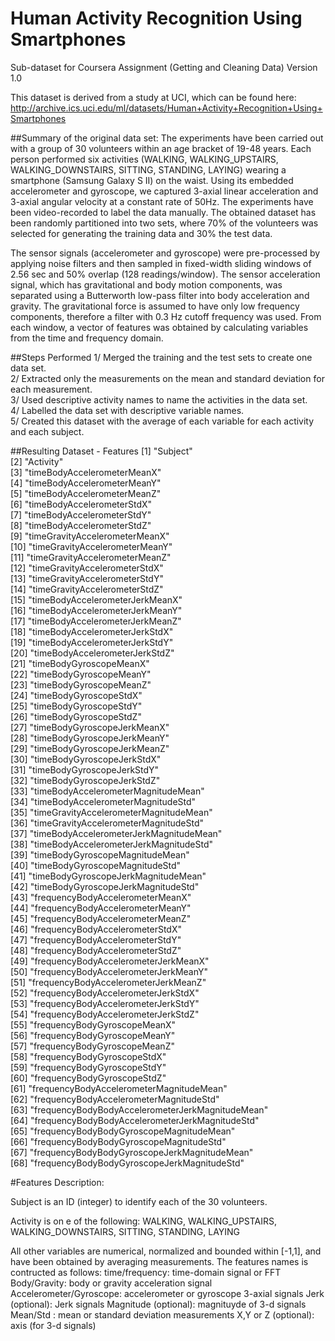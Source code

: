 # Human Activity Recognition Using Smartphones
Sub-dataset for Coursera Assignment (Getting and Cleaning Data)
Version 1.0

This dataset is derived from a study at UCI, which can be found here:
http://archive.ics.uci.edu/ml/datasets/Human+Activity+Recognition+Using+Smartphones

##Summary of the original data set:
The experiments have been carried out with a group of 30 volunteers within an age bracket of 19-48 years. Each person performed six activities (WALKING, WALKING_UPSTAIRS, WALKING_DOWNSTAIRS, SITTING, STANDING, LAYING) wearing a smartphone (Samsung Galaxy S II) on the waist. Using its embedded accelerometer and gyroscope, we captured 3-axial linear acceleration and 3-axial angular velocity at a constant rate of 50Hz. The experiments have been video-recorded to label the data manually. The obtained dataset has been randomly partitioned into two sets, where 70% of the volunteers was selected for generating the training data and 30% the test data. 

The sensor signals (accelerometer and gyroscope) were pre-processed by applying noise filters and then sampled in fixed-width sliding windows of 2.56 sec and 50% overlap (128 readings/window). The sensor acceleration signal, which has gravitational and body motion components, was separated using a Butterworth low-pass filter into body acceleration and gravity. The gravitational force is assumed to have only low frequency components, therefore a filter with 0.3 Hz cutoff frequency was used. From each window, a vector of features was obtained by calculating variables from the time and frequency domain. 


##Steps Performed
1/ Merged the training and the test sets to create one data set.     
2/ Extracted only the measurements on the mean and standard deviation for each measurement.      
3/ Used descriptive activity names to name the activities in the data set.      
4/ Labelled the data set with descriptive variable names.      
5/ Created this dataset with the average of each variable for each activity and each subject.     

##Resulting Dataset - Features
 [1] "Subject"                                        
 [2] "Activity"                                       
 [3] "timeBodyAccelerometerMeanX"                     
 [4] "timeBodyAccelerometerMeanY"                     
 [5] "timeBodyAccelerometerMeanZ"                     
 [6] "timeBodyAccelerometerStdX"                      
 [7] "timeBodyAccelerometerStdY"                      
 [8] "timeBodyAccelerometerStdZ"                      
 [9] "timeGravityAccelerometerMeanX"                  
[10] "timeGravityAccelerometerMeanY"                  
[11] "timeGravityAccelerometerMeanZ"                  
[12] "timeGravityAccelerometerStdX"                   
[13] "timeGravityAccelerometerStdY"                   
[14] "timeGravityAccelerometerStdZ"                   
[15] "timeBodyAccelerometerJerkMeanX"                 
[16] "timeBodyAccelerometerJerkMeanY"                 
[17] "timeBodyAccelerometerJerkMeanZ"                 
[18] "timeBodyAccelerometerJerkStdX"                  
[19] "timeBodyAccelerometerJerkStdY"                  
[20] "timeBodyAccelerometerJerkStdZ"                  
[21] "timeBodyGyroscopeMeanX"                         
[22] "timeBodyGyroscopeMeanY"                         
[23] "timeBodyGyroscopeMeanZ"                         
[24] "timeBodyGyroscopeStdX"                          
[25] "timeBodyGyroscopeStdY"                          
[26] "timeBodyGyroscopeStdZ"                          
[27] "timeBodyGyroscopeJerkMeanX"                     
[28] "timeBodyGyroscopeJerkMeanY"                     
[29] "timeBodyGyroscopeJerkMeanZ"                     
[30] "timeBodyGyroscopeJerkStdX"                      
[31] "timeBodyGyroscopeJerkStdY"                      
[32] "timeBodyGyroscopeJerkStdZ"                      
[33] "timeBodyAccelerometerMagnitudeMean"             
[34] "timeBodyAccelerometerMagnitudeStd"              
[35] "timeGravityAccelerometerMagnitudeMean"          
[36] "timeGravityAccelerometerMagnitudeStd"           
[37] "timeBodyAccelerometerJerkMagnitudeMean"         
[38] "timeBodyAccelerometerJerkMagnitudeStd"          
[39] "timeBodyGyroscopeMagnitudeMean"                 
[40] "timeBodyGyroscopeMagnitudeStd"                  
[41] "timeBodyGyroscopeJerkMagnitudeMean"             
[42] "timeBodyGyroscopeJerkMagnitudeStd"              
[43] "frequencyBodyAccelerometerMeanX"                
[44] "frequencyBodyAccelerometerMeanY"                
[45] "frequencyBodyAccelerometerMeanZ"                
[46] "frequencyBodyAccelerometerStdX"                 
[47] "frequencyBodyAccelerometerStdY"                 
[48] "frequencyBodyAccelerometerStdZ"                 
[49] "frequencyBodyAccelerometerJerkMeanX"            
[50] "frequencyBodyAccelerometerJerkMeanY"            
[51] "frequencyBodyAccelerometerJerkMeanZ"            
[52] "frequencyBodyAccelerometerJerkStdX"             
[53] "frequencyBodyAccelerometerJerkStdY"             
[54] "frequencyBodyAccelerometerJerkStdZ"             
[55] "frequencyBodyGyroscopeMeanX"                    
[56] "frequencyBodyGyroscopeMeanY"                    
[57] "frequencyBodyGyroscopeMeanZ"                    
[58] "frequencyBodyGyroscopeStdX"                     
[59] "frequencyBodyGyroscopeStdY"                     
[60] "frequencyBodyGyroscopeStdZ"                     
[61] "frequencyBodyAccelerometerMagnitudeMean"        
[62] "frequencyBodyAccelerometerMagnitudeStd"         
[63] "frequencyBodyBodyAccelerometerJerkMagnitudeMean"  
[64] "frequencyBodyBodyAccelerometerJerkMagnitudeStd"      
[65] "frequencyBodyBodyGyroscopeMagnitudeMean"        
[66] "frequencyBodyBodyGyroscopeMagnitudeStd"             
[67] "frequencyBodyBodyGyroscopeJerkMagnitudeMean"    
[68] "frequencyBodyBodyGyroscopeJerkMagnitudeStd"    

#Features Description:

Subject is an ID (integer) to identify each of the 30 volunteers.

Activity is on e of the following: WALKING, WALKING_UPSTAIRS, WALKING_DOWNSTAIRS, SITTING, STANDING, LAYING

All other variables are numerical, normalized and bounded within [-1,1], and have been obtained by averaging measurements. 
The features names is contructed as follows:
time/frequency: time-domain signal or FFT
Body/Gravity: body or gravity acceleration signal
Accelerometer/Gyroscope: accelerometer or gyroscope 3-axial signals
Jerk (optional): Jerk signals
Magnitude (optional): magnituyde of 3-d signals
Mean/Std : mean or standard deviation measurements
X,Y or Z (optional): axis (for 3-d signals)

